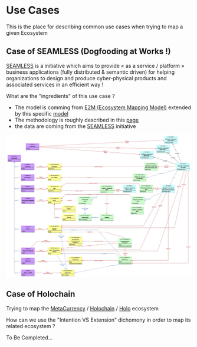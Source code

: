 Use Cases
==
This is the place for describing common use cases when trying to map a given Ecosystem

Case of SEAMLESS (Dogfooding at Works !)
-

<a href="https://github.com/iPlumb3r/SEAMLESS">SEAMLESS</a> is a initiative which aims to provide « as a service / platform » business applications (fully distributed & semantic driven) for helping organizations to design and produce cyber-physical products and associated services in an efficient way !

What are the "ingredients" of this use case ?
* The model is comming from <a href="https://github.com/iPlumb3r/EcosystemMapping/blob/master/6_Ontologies/OWL-Ontology.md">E2M (Ecosystem Mapping Model)</a> extended by this specific <a href="https://github.com/iPlumb3r/EntangledBootstrap/tree/master/6_Ontologies">model</a>
* The methodology is roughly described in this <a href="https://github.com/iPlumb3r/EcosystemMapping/blob/master/1_Semantic/ReasonWhyA2-LevelModel_EN.md">page</a>
* the data are coming from the <a href="https://github.com/iPlumb3r/SEAMLESS">SEAMLESS</a> initiative

![UC_SEAMLESS](https://github.com/iPlumb3r/EcosystemMapping/blob/master/images/UC_SEAMLESS_2020-04-02.jpg)


Case of Holochain
-

Trying to map the <a href="https://www.topincs.com/EntangledBootstrap/1822">MetaCurrency</a> / <a href="https://www.topincs.com/EntangledBootstrap/1451">Holochain</a> / <a href="https://www.topincs.com/EntangledBootstrap/1701">Holo</a> ecosystem

How can we use the "Intention VS Extension" dichomony in order to map its related ecosystem ?

To Be Completed...
